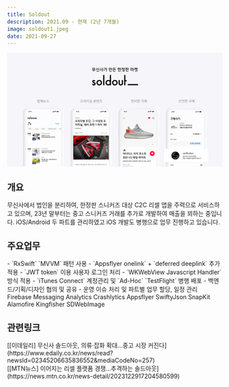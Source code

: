 ```yaml
---
title: Soldout
description: 2021.09 - 현재 (2년 7개월)
image: soldout1.jpeg
date: 2021-09-27
---
```

[![link](/assets/images/projects/soldout2.jpeg)][app link]
<h2>개요</h2>
무신사에서 법인을 분리하여, 한정판 스니커즈 대상 C2C 리셀 앱을 주력으로 서비스하고 있으며,
23년 말부터는 중고 스니커즈 거래를 추가로 개발하여 매출을 꾀하는 중입니다.
iOS/Android 두 파트를 관리하였고 iOS 개발도 병행으로 업무 진행하고 있습니다. 

<h2>주요업무</h2>
- `RxSwift` `MVVM` 패턴 사용
- `Appsflyer onelink` + `deferred deeplink` 추가 적용
- `JWT token` 이용 사용자 로그인 처리
- `WKWebView Javascript Handler` 방식 적용
- `iTunes Connect` 계정관리 및 `Ad-Hoc` `TestFlight` 병행 배포
- 백엔드/기획/디자인 협의 및 공유
- 운영 이슈 처리 및 파트별 업무 할당, 일정 관리
<div class="hyde tags skills">
    <a class="hyde tag">Firebase Messaging</a>
    <a class="hyde tag">Analytics</a>
    <a class="hyde tag">Crashlytics</a>
    <a class="hyde tag">Appsflyer</a>
    <a class="hyde tag">SwiftyJson</a>
    <a class="hyde tag">SnapKit</a>
    <a class="hyde tag">Alamofire</a>
    <a class="hyde tag">Kingfisher</a>
    <a class="hyde tag">SDWebImage</a>
</div>

<h2>관련링크</h2>
[[이데일리] 무신사 솔드아웃, 의류·잡화 확대…중고 시장 커진다](https://www.edaily.co.kr/news/read?newsId=02345206635836552&mediaCodeNo=257)<br>
[[MTN뉴스] 이어지는 리셀 플랫폼 경쟁…추격하는 솔드아웃](https://news.mtn.co.kr/news-detail/2023122917204580599)

[app link]: itms-apps://itunes.apple.com/app/1515428637